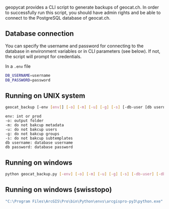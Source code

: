 geopycat provides a CLI script to generate backups of geocat.ch. In order to successfully
run this script, you should have admin rights and be able to connect to the PostgreSQL database of geocat.ch.

## Database connection
You can specify the username and password for connecting to the database in environment variables or in CLI parameters (see below).
If not, the script will prompt for credentials.

In a `.env` file
```bash
DB_USERNAME=username
DB_PASSWORD=password
```

## Running on UNIX system
```bash
geocat_backup [-env [env]] [-o] [-m] [-u] [-g] [-s] [-db-user [db username]] [-db-password [db password]]
```
```
env: int or prod
-o: output folder
-m: do not bakcup metadata
-u: do not bakcup users
-g: do not bakcup groups
-s: do not bakcup subtemplates
db username: database username
db password: database password
```
## Running on windows
```bash
python geocat_backup.py [-env] [-o] [-m] [-u] [-g] [-s] [-db-user] [-db-password]
```
## Running on windows (swisstopo)
```bash
"C:\Program Files\ArcGIS\Pro\bin\Python\envs\arcgispro-py3\python.exe" "C:\Program Files\ArcGIS\Pro\bin\Python\envs\arcgispro-py3\scripts\geocat_backup.py" [-env] [-o] [-m] [-u] [-g] [-s] [-db-user] [-db-password]
```